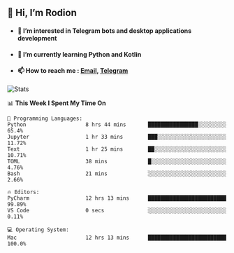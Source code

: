 ## 👋 Hi, I’m Rodion
- #### 👀 I’m interested in Telegram bots and desktop applications development
- #### 🌱 I’m currently learning Python and Kotlin
- #### 📫 How to reach me : [Email](mailto:me@lavn.ml), [Telegram](https://t.me/fast_geek)

![Stats](https://github-readme-stats.vercel.app/api?username=rodion-gudz&show_icons=true&theme=github_dark&hide_border=true&hide=issues&count_private=true&layout=compact)


<!--START_SECTION:waka-->
📊 **This Week I Spent My Time On** 

```text
💬 Programming Languages: 
Python                   8 hrs 44 mins       ████████████████░░░░░░░░░   65.4% 
Jupyter                  1 hr 33 mins        ███░░░░░░░░░░░░░░░░░░░░░░   11.72% 
Text                     1 hr 25 mins        ██░░░░░░░░░░░░░░░░░░░░░░░   10.71% 
TOML                     38 mins             █░░░░░░░░░░░░░░░░░░░░░░░░   4.76% 
Bash                     21 mins             ░░░░░░░░░░░░░░░░░░░░░░░░░   2.66%

🔥 Editors: 
PyCharm                  12 hrs 13 mins      █████████████████████████   99.89% 
VS Code                  0 secs              ░░░░░░░░░░░░░░░░░░░░░░░░░   0.11%

💻 Operating System: 
Mac                      12 hrs 13 mins      █████████████████████████   100.0%

```


<!--END_SECTION:waka-->
